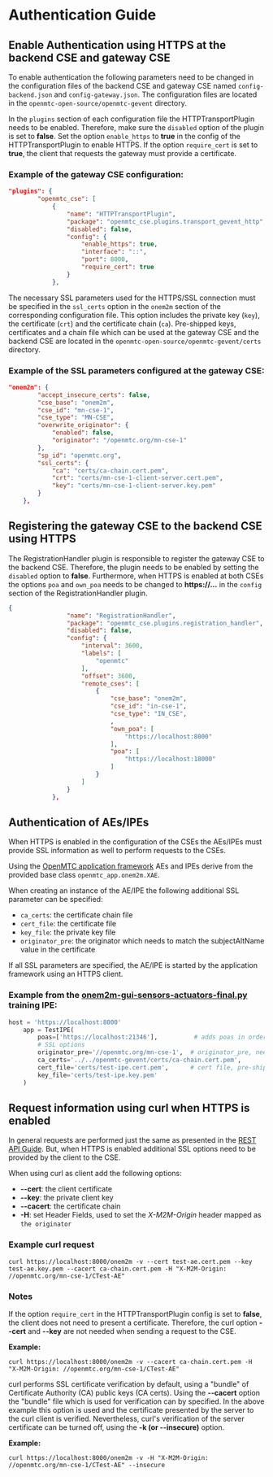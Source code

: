 # Authentication Guide

## Enable Authentication using HTTPS at the backend CSE and gateway CSE

To enable authentication the following parameters need to be changed in the configuration files of the backend CSE and gateway CSE named `config-backend.json` and `config-gateway.json`.
The configuration files are located in the `openmtc-open-source/openmtc-gevent` directory.

In the `plugins` section of each configuration file the HTTPTransportPlugin needs to be enabled.
Therefore, make sure the `disabled` option of the plugin is set to **false**.
Set the option `enable_https` to **true** in the config of the HTTPTransportPlugin to enable HTTPS.
If the option `require_cert` is set to **true**, the client that requests the gateway must provide a certificate.


### Example of the gateway CSE configuration:
```json
"plugins": {
        "openmtc_cse": [
            {
                "name": "HTTPTransportPlugin",
                "package": "openmtc_cse.plugins.transport_gevent_http",
                "disabled": false,
                "config": {
                    "enable_https": true,
                    "interface": "::",
                    "port": 8000,
                    "require_cert": true
                }
            },
```

The necessary SSL parameters used for the HTTPS/SSL connection must be specified in the `ssl_certs` option in the `onem2m` section of the corresponding configuration file.
This option includes the private key (`key`), the certificate (`crt`) and the certificate chain (`ca`).
Pre-shipped keys, certificates and a chain file which can be used at the gateway CSE and the backend CSE are located in the `openmtc-open-source/openmtc-gevent/certs` directory.


### Example of the SSL parameters configured at the gateway CSE:
```json
"onem2m": {
        "accept_insecure_certs": false,
        "cse_base": "onem2m",
        "cse_id": "mn-cse-1",
        "cse_type": "MN-CSE",
        "overwrite_originator": {
            "enabled": false,
            "originator": "/openmtc.org/mn-cse-1"
        },
        "sp_id": "openmtc.org",
        "ssl_certs": {
            "ca": "certs/ca-chain.cert.pem",
            "crt": "certs/mn-cse-1-client-server.cert.pem",
            "key": "certs/mn-cse-1-client-server.key.pem"
        }
    },
```

## Registering the gateway CSE to the backend CSE using HTTPS

The RegistrationHandler plugin is responsible to register the gateway CSE to the backend CSE.
Therefore, the plugin needs to be enabled by setting the `disabled` option to **false**.
Furthermore, when HTTPS is enabled at both CSEs the options `poa` and `own_poa` needs to be changed to **https://...**  in the `config` section of the RegistrationHandler plugin.

```json
{
                "name": "RegistrationHandler",
                "package": "openmtc_cse.plugins.registration_handler",
                "disabled": false,
                "config": {
                    "interval": 3600,
                    "labels": [
                        "openmtc"
                    ],
                    "offset": 3600,
                    "remote_cses": [
                        {
                            "cse_base": "onem2m",
                            "cse_id": "in-cse-1",
                            "cse_type": "IN_CSE",
                            ,
                            "own_poa": [
                                "https://localhost:8000"
                            ],
                            "poa": [
                                "https://localhost:18000"
                            ]
                        }
                    ]
                }
            },
```

## Authentication of AEs/IPEs

When HTTPS is enabled in the configuration of the CSEs the AEs/IPEs must provide SSL information as well to perform requests to the CSEs.

Using the [OpenMTC application framework](./sdk-framework.md)
AEs and IPEs derive from the provided base class `openmtc_app.onem2m.XAE`.

When creating an instance of the AE/IPE the following additional SSL parameter can be specified:
* `ca_certs`: the certificate chain file
* `cert_file`: the certificate file
* `key_file`: the private key file
* `originator_pre`: the originator which needs to match the subjectAltName value in the certificate

If all SSL parameters are specified, the AE/IPE is started by the application framework using an HTTPS client.

### Example from the [onem2m-gui-sensors-actuators-final.py](/doc/training/apps/onem2m/ipe/sensors-actuators/onem2m-ipe-sensors-actuators-final.py) training IPE:

```python
host = 'https://localhost:8000'
    app = TestIPE(
        poas=['https://localhost:21346'],          # adds poas in order to receive notifications
        # SSL options
        originator_pre='//openmtc.org/mn-cse-1',  # originator_pre, needs to match value in cert
        ca_certs='../../openmtc-gevent/certs/ca-chain.cert.pem',
        cert_file='certs/test-ipe.cert.pem',      # cert file, pre-shipped and should match name
        key_file='certs/test-ipe.key.pem'
    )
```


## Request information using curl when HTTPS is enabled

In general requests are performed just the same as presented in the [REST API Guide](./overview-rest-api.md).
But, when HTTPS is enabled additional SSL options need to be provided by the client to the CSE.

When using curl as client add the following options:
* **--cert**: the client certificate
* **--key**: the private client key
* **--cacert**: the certificate chain
* **-H**: set Header Fields, used to set the *X-M2M-Origin* header mapped as `the originator`

### Example curl request

```shell
curl https://localhost:8000/onem2m -v --cert test-ae.cert.pem --key test-ae.key.pem --cacert ca-chain.cert.pem -H "X-M2M-Origin: //openmtc.org/mn-cse-1/CTest-AE"
```
### Notes

If the option `require_cert` in the HTTPTransportPlugin config is set to **false**, the client does not need to present a certificate.
Therefore, the curl option **--cert** and **--key** are not needed when sending a request to the CSE.


**Example:**

```shell
curl https://localhost:8000/onem2m -v --cacert ca-chain.cert.pem -H "X-M2M-Origin: //openmtc.org/mn-cse-1/CTest-AE"
```

curl performs SSL certificate verification by default, using a "bundle" of Certificate Authority (CA) public keys (CA certs).
Using the **--cacert** option the "bundle" file which is used for verification can by specified.
In the above example this option is used and the certificate presented by the server to the curl client is verified.
Nevertheless, curl's verification of the server certificate can be turned off, using the **-k (or --insecure)** option.


**Example:**

```shell
curl https://localhost:8000/onem2m -v -H "X-M2M-Origin: //openmtc.org/mn-cse-1/CTest-AE" --insecure
```
